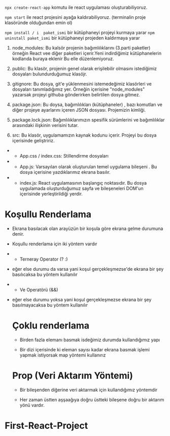 `npx create-react-app` komutu ile react uygulaması oluşturabiliyoruz.

`npm start` ile react projesini ayağa kaldırabiliyoruz.
(terminalin proje klasöründe olduğundan emin ol)

`npm install / i  paket_ismi` bir kütüphaneyi projeyi kurmaya yarar
`npm uninstall paket_ismi` bir kütüphaneyi projeden kaldırmaya yarar

1. node_modules: Bu kalsör projenin bağımlılıklarını (3.parti paketler) örneğin React vee diğer paketleri içerir.Yeni indirdiğimiz kütüphanelerin kodlarıda buraya eklenir Bu elle düzenlemiyoruz.

2. public: Bu klasör, projenin genel olarak erişilebilir olmasını istediğimiz dosyaları bulundurduğumuz klasöjr.

3. gitignore: Bu dosya, git'e yüklenmesini istemedeğimiz klasörleri ve dosyaları tanımladığımız yer.
   Örneğin içerisine "node_modules" yazarsak projeyi
   githuba gönderirken belirtilen dosya gitmez.

4. package.json: Bu doysa, bağımlılıkları (kütüphaneler) , bazı komutları ve diğer projeye ayarlarını içeren JSON dosyası. Projemizin kimliği.

5. package.lock.json: Bağımlılıklarımızın spesifik sürümlerini ve bağımlılıklar arasındaki ilişkinin verisini tutar.

6. src: Bu klasör, uygulamamızın kaynak kodunu içerir. Projeyi bu dosya içerisinde geliştririz.

- - App.css / index.css: Stillendirme dosyaları

- - App.js: Varsayılan olarak oluşturulan temel uygulama bileşeni . Bu dosya içerisine yazdıklarımız ekrana basılır.

- - index.js: React uygulamasının başlangıç noktasıdır. Bu dosya uygulamada oluşturduğumuz sayfa ve bileşeneleri DOM'un içerisinde yerleştirildiği yerdir.

# Koşullu Renderlama

- Ekrana basılacak olan arayüzün bir koşula göre ekrana gelme durumuna denir.

- Koşullu renderlama için iki yöntem vardır

- - Terneray Operator (? :)
- eğer else durumu da varsa yani koşul gerçekleşmezse'de ekrana bir şey
  basılıcaksa bu yöntem kullanılır

- - Ve Operatörü (&&)
- eğer else durumu yoksa yani koşul gerçekleşmezse ekrana bir şey
  basılmayacaksa bu yöntem kullanılır

  # Çoklu renderlama

  - Birden fazla elemanı basmak isdeğimiz durumda kullandığımız yapı

  - Bir dizi içerisinde ki eleman sayısı kadar ekrana basmak işlemi yapmak
    istiyorsak map yöntemi kullanırız

  # Prop (Veri Aktarım Yöntemi)

  - Bir bileşenden diğerine veri aktarmak için kullandığımız yöntemdir

  - Her zaman üstten aşşaağıya doğru üstteki bileşene doğru bir aktarım yönü vardır.
# First-React-Project
